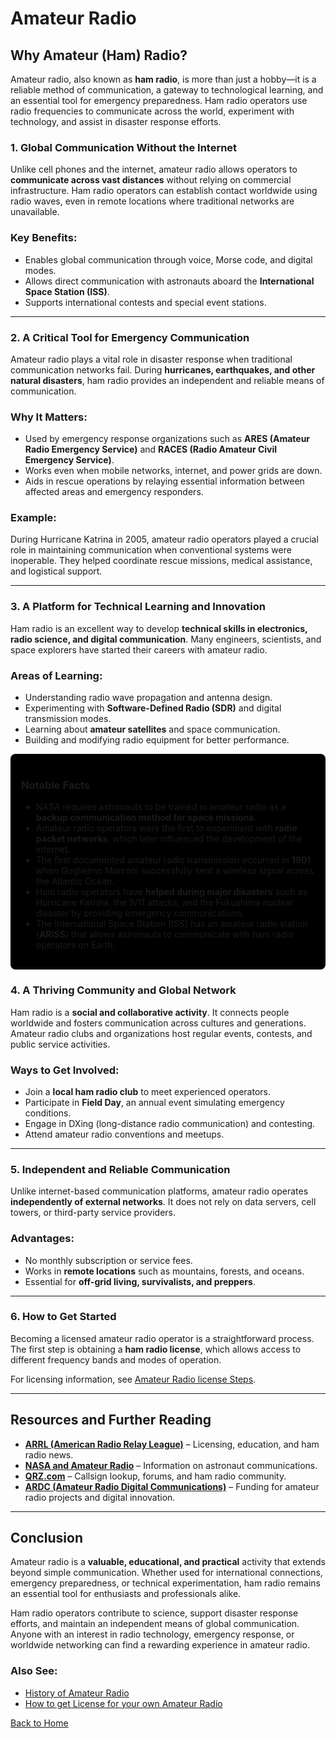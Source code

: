 # Amateur Radio

## Why Amateur (Ham) Radio?  

Amateur radio, also known as **ham radio**, is more than just a hobby—it is a reliable method of communication, a gateway to technological learning, and an essential tool for emergency preparedness. Ham radio operators use radio frequencies to communicate across the world, experiment with technology, and assist in disaster response efforts.  


### 1. Global Communication Without the Internet  

Unlike cell phones and the internet, amateur radio allows operators to **communicate across vast distances** without relying on commercial infrastructure. Ham radio operators can establish contact worldwide using radio waves, even in remote locations where traditional networks are unavailable.  

### Key Benefits:  
- Enables global communication through voice, Morse code, and digital modes.  
- Allows direct communication with astronauts aboard the **International Space Station (ISS)**.  
- Supports international contests and special event stations.  

---

### 2. A Critical Tool for Emergency Communication  

Amateur radio plays a vital role in disaster response when traditional communication networks fail. During **hurricanes, earthquakes, and other natural disasters**, ham radio provides an independent and reliable means of communication.  

### Why It Matters:  
- Used by emergency response organizations such as **ARES (Amateur Radio Emergency Service)** and **RACES (Radio Amateur Civil Emergency Service)**.  
- Works even when mobile networks, internet, and power grids are down.  
- Aids in rescue operations by relaying essential information between affected areas and emergency responders.  

### Example:  
During Hurricane Katrina in 2005, amateur radio operators played a crucial role in maintaining communication when conventional systems were inoperable. They helped coordinate rescue missions, medical assistance, and logistical support.  

---

### 3. A Platform for Technical Learning and Innovation  

Ham radio is an excellent way to develop **technical skills in electronics, radio science, and digital communication**. Many engineers, scientists, and space explorers have started their careers with amateur radio.  

### Areas of Learning:  
- Understanding radio wave propagation and antenna design.  
- Experimenting with **Software-Defined Radio (SDR)** and digital transmission modes.  
- Learning about **amateur satellites** and space communication.  
- Building and modifying radio equipment for better performance.  

<div style="border: 2px solid #000; padding: 15px; border-radius: 8px; background-color:rgb(0, 0, 0);">

### Notable Facts  

- NASA requires astronauts to be trained in amateur radio as a **backup communication method for space missions**.  
- Amateur radio operators were the first to experiment with **radio packet networks**, which later influenced the development of the internet.  
- The first documented amateur radio transmission occurred in **1901** when Guglielmo Marconi successfully sent a wireless signal across the Atlantic Ocean.  
- Ham radio operators have **helped during major disasters** such as Hurricane Katrina, the 9/11 attacks, and the Fukushima nuclear disaster by providing emergency communications.  
- The International Space Station (ISS) has an amateur radio station (**ARISS**) that allows astronauts to communicate with ham radio operators on Earth.  

</div>


### 4. A Thriving Community and Global Network  

Ham radio is a **social and collaborative activity**. It connects people worldwide and fosters communication across cultures and generations. Amateur radio clubs and organizations host regular events, contests, and public service activities.  

### Ways to Get Involved:  
- Join a **local ham radio club** to meet experienced operators.  
- Participate in **Field Day**, an annual event simulating emergency conditions.  
- Engage in DXing (long-distance radio communication) and contesting.  
- Attend amateur radio conventions and meetups.  

---

### 5. Independent and Reliable Communication  

Unlike internet-based communication platforms, amateur radio operates **independently of external networks**. It does not rely on data servers, cell towers, or third-party service providers.  

### Advantages:  
- No monthly subscription or service fees.  
- Works in **remote locations** such as mountains, forests, and oceans.  
- Essential for **off-grid living, survivalists, and preppers**.  

---

### 6. How to Get Started  

Becoming a licensed amateur radio operator is a straightforward process. The first step is obtaining a **ham radio license**, which allows access to different frequency bands and modes of operation.  

For licensing information, see [Amateur Radio license Steps](/en/amateurradio/license.md).  

---

## Resources and Further Reading  

- **[ARRL (American Radio Relay League)](https://www.arrl.org)** – Licensing, education, and ham radio news.  
- **[NASA and Amateur Radio](https://www.nasa.gov/mission_pages/station/research/experiments/explorer/Investigation.html?#id=1664)** – Information on astronaut communications.  
- **[QRZ.com](https://www.qrz.com)** – Callsign lookup, forums, and ham radio community.  
- **[ARDC (Amateur Radio Digital Communications)](https://www.ardc.net)** – Funding for amateur radio projects and digital innovation.  

---

## Conclusion  

Amateur radio is a **valuable, educational, and practical** activity that extends beyond simple communication. Whether used for international connections, emergency preparedness, or technical experimentation, ham radio remains an essential tool for enthusiasts and professionals alike.  

Ham radio operators contribute to science, support disaster response efforts, and maintain an independent means of global communication. Anyone with an interest in radio technology, emergency response, or worldwide networking can find a rewarding experience in amateur radio.  

### Also See:

- [History of Amateur Radio](/en/amateurradio/history.md)
- [How to get License for your own Amateur Radio](/en/amateurradio/license.md)

[Back to Home](./index.md)
